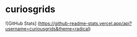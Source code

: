 # curiosgrids

![GitHub Stats] (https://github-readme-stats.vercel.app/api?username=curiousgrids&theme=radical)
